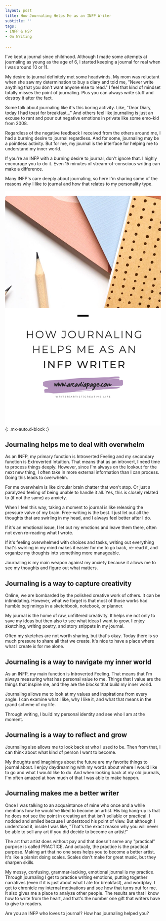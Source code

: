 ```yaml
---
layout: post
title: How Journaling Helps Me as an INFP Writer
subtitle: ''
tags:
- INFP & HSP
- On Writing

---
```

I've kept a journal since childhood. Although I made some attempts at journaling as young as the age of 6, I started keeping a journal for real when I was around 10 or 11.

My desire to journal definitely met some headwinds. My mom was reluctant when she saw my determination to buy a diary and told me, "Never write anything that you don't want anyone else to read." I feel that kind of mindset totally misses the point of journaling. Plus you can always write stuff and destroy it after the fact.

Some talk about journaling like it's this boring activity. Like, "Dear Diary, today I had toast for breakfast..." And others feel like journaling is just an excuse to rant and pour out negative emotions in private like some emo-kid from 2008.

Regardless of the negative feedback I received from the others around me, I had a burning desire to journal regardless. And for some, journaling may be a pointless activity. But for me, my journal is the interface for helping me to understand my inner world.

If you're an INFP with a burning desire to journal, don't ignore that. I highly encourage you to do it. Even 15 minutes of stream-of-conscious writing can make a difference.

Many INFP's care deeply about journaling, so here I'm sharing some of the reasons why I like to journal and how that relates to my personality type.

![](/uploads/journaling-helps-me-as-an-infp-writer.png){: .mx-auto.d-block :}

## Journaling helps me to deal with overwhelm

As an INFP, my primary function is Introverted Feeling and my secondary function is Extroverted Intuition. That means that as an introvert, I need time to process things deeply. However, since I'm always on the lookout for the next new thing, I often take in more external information than I can process. Doing this leads to overwhelm.

For me overwhelm is like circular brain chatter that won't stop. Or just a paralyzed feeling of being unable to handle it all. Yes, this is closely related to (if not the same) as anxiety.

When I feel this way, taking a moment to journal is like releasing the pressure valve of my brain. Free-writing is the best. I just let out all the thoughts that are swirling in my head, and I always feel better after I do.

If it's an emotional issue, I let out my emotions and leave them there, often not even re-reading what I wrote.

If it's feeling overwhelmed with choices and tasks, writing out everything that's swirling in my mind makes it easier for me to go back, re-read it, and organize my thoughts into something more manageable.

Journaling is my main weapon against my anxiety because it allows me to see my thoughts and figure out what matters.

## Journaling is a way to capture creativity

Online, we are bombarded by the polished creative work of others. It can be intimidating. However, what we forget is that most of those works had humble beginnings in a sketchbook, notebook, or planner.

My journal is the home of raw, unfiltered creativity. It helps me not only to save my ideas but then also to see what ideas I want to grow. I enjoy sketching, writing poetry, and story snippets in my journal.

Often my sketches are not worth sharing, but that's okay. Today there is so much pressure to share all that we create. It's nice to have a place where what I create is for me alone.

## Journaling is a way to navigate my inner world

As an INFP, my main function is Introverted Feeling. That means that I'm always measuring what has personal value to me. Things that I value are the things that inspire me, and they are the blocks that build my inner world.

Journaling allows me to look at my values and inspirations from every angle. I can examine what I like, why I like it, and what that means in the grand scheme of my life.

Through writing, I build my personal identity and see who I am at the moment.

## Journaling is a way to reflect and grow

Journaling also allows me to look back at who I used to be.  Then from that, I can think about what kind of person I want to become.

My thoughts and imaginings about the future are my favorite things to journal about. I enjoy daydreaming with my words about where I would like to go and what I would like to do. And when looking back at my old journals, I'm often amazed at how much of that I was able to make happen.

## Journaling makes me a better writer

Once I was talking to an acquaintance of mine who once and a while mentions how he would've liked to become an artist. His big hang-up is that he does not see the point in creating art that isn't sellable or practical. I nodded and smiled because I understood his point of view. But although I understood it, inside I was like, "That's the exact reason why you will never be able to sell any art if you did decide to become an artist!"

The art that artist does without pay and that doesn't serve any "practical" purpose is called PRACTICE. And actually, the practice is the practical purpose. Making art that no one sees helps you to become a better artist. It's like a pianist doing scales. Scales don't make for great music, but they sharpen skills.

My messy, confusing, grammar-lacking, emotional journal is my practice. Through journaling I get to practice writing emotions, putting together narratives (even if it is just about what I ate for breakfast), and wordplay. I get to chronicle my internal motivations and see how that turns out for me. It also gives me a place to analyze other people. The results are that I know how to write from the heart, and that's the number one gift that writers have to give to readers.

Are you an INFP who loves to journal? How has journaling helped you?